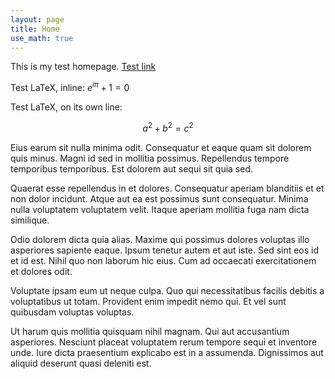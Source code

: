 ```yaml
---
layout: page
title: Home
use_math: true
---
```


This is my test homepage. [Test link](#)

Test LaTeX, inline: $e^{i \pi} + 1 = 0$

Test LaTeX, on its own line:

$$a^2 + b^2 = c^2$$

Eius earum sit nulla minima odit. Consequatur et eaque quam sit dolorem quis minus. Magni id sed in mollitia possimus. Repellendus tempore temporibus temporibus. Est dolorem aut sequi sit quia sed.

Quaerat esse repellendus in et dolores. Consequatur aperiam blanditiis et et non dolor incidunt. Atque aut ea est possimus sunt consequatur. Minima nulla voluptatem voluptatem velit. Itaque aperiam mollitia fuga nam dicta similique.

Odio dolorem dicta quia alias. Maxime qui possimus dolores voluptas illo asperiores sapiente eaque. Ipsum tenetur autem et aut iste. Sed sint eos id et id est. Nihil quo non laborum hic eius. Cum ad occaecati exercitationem et dolores odit.

Voluptate ipsam eum ut neque culpa. Quo qui necessitatibus facilis debitis a voluptatibus ut totam. Provident enim impedit nemo qui. Et vel sunt quibusdam voluptas voluptas.

Ut harum quis mollitia quisquam nihil magnam. Qui aut accusantium asperiores. Nesciunt placeat voluptatem rerum tempore sequi et inventore unde. Iure dicta praesentium explicabo est in a assumenda. Dignissimos aut aliquid deserunt quasi deleniti est.
